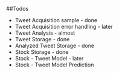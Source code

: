 ##Todos

* Tweet Acquisition sample - done
* Tweet Acquisition error handling - later
* Tweet Analysis - almost
* Tweet Storage - done
* Analyzed Tweet Storage - done
* Stock Storage - done
* Stock - Tweet Model - later
* Stock - Tweet Model Prediction


